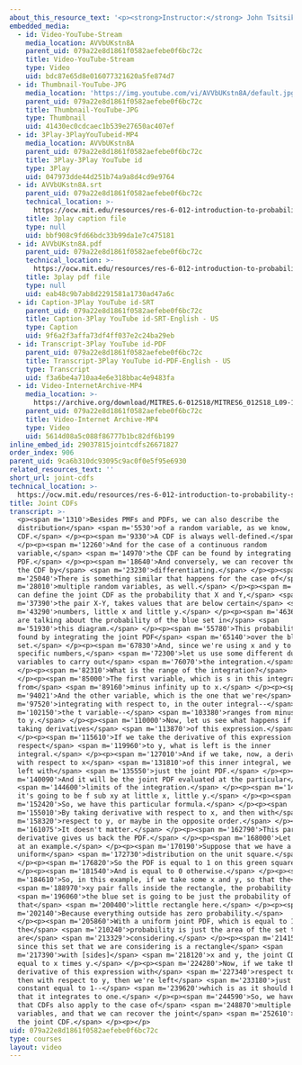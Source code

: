 ```yaml
---
about_this_resource_text: '<p><strong>Instructor:</strong> John Tsitsiklis</p>'
embedded_media:
  - id: Video-YouTube-Stream
    media_location: AVVbUKstn8A
    parent_uid: 079a22e8d1861f0582aefebe0f6bc72c
    title: Video-YouTube-Stream
    type: Video
    uid: bdc87e65d8e016077321620a5fe874d7
  - id: Thumbnail-YouTube-JPG
    media_location: 'https://img.youtube.com/vi/AVVbUKstn8A/default.jpg'
    parent_uid: 079a22e8d1861f0582aefebe0f6bc72c
    title: Thumbnail-YouTube-JPG
    type: Thumbnail
    uid: 41430ec0cdcaec1b539e27650ac407ef
  - id: 3Play-3PlayYouTubeid-MP4
    media_location: AVVbUKstn8A
    parent_uid: 079a22e8d1861f0582aefebe0f6bc72c
    title: 3Play-3Play YouTube id
    type: 3Play
    uid: 047973dde44d251b74a9a8d4cd9e9764
  - id: AVVbUKstn8A.srt
    parent_uid: 079a22e8d1861f0582aefebe0f6bc72c
    technical_location: >-
      https://ocw.mit.edu/resources/res-6-012-introduction-to-probability-spring-2018/part-i-the-fundamentals/joint-cdfs/AVVbUKstn8A.srt
    title: 3play caption file
    type: null
    uid: bbf908c9fd66bdc33b99da1e7c475181
  - id: AVVbUKstn8A.pdf
    parent_uid: 079a22e8d1861f0582aefebe0f6bc72c
    technical_location: >-
      https://ocw.mit.edu/resources/res-6-012-introduction-to-probability-spring-2018/part-i-the-fundamentals/joint-cdfs/AVVbUKstn8A.pdf
    title: 3play pdf file
    type: null
    uid: eab48c9b7ab8d2291581a1730ad47a6c
  - id: Caption-3Play YouTube id-SRT
    parent_uid: 079a22e8d1861f0582aefebe0f6bc72c
    title: Caption-3Play YouTube id-SRT-English - US
    type: Caption
    uid: 9f6a2f3affa73df4ff037e2c24ba29eb
  - id: Transcript-3Play YouTube id-PDF
    parent_uid: 079a22e8d1861f0582aefebe0f6bc72c
    title: Transcript-3Play YouTube id-PDF-English - US
    type: Transcript
    uid: f3a6be4a710aa4e6e318bbac4e9483fa
  - id: Video-InternetArchive-MP4
    media_location: >-
      https://archive.org/download/MITRES.6-012S18/MITRES6_012S18_L09-10_300k.mp4
    parent_uid: 079a22e8d1861f0582aefebe0f6bc72c
    title: Video-Internet Archive-MP4
    type: Video
    uid: 5614d08a5c088f86777b1bc82df6b199
inline_embed_id: 29037815jointcdfs26671827
order_index: 906
parent_uid: 9ca6b310dc93095c9ac0f0e5f95e6930
related_resources_text: ''
short_url: joint-cdfs
technical_location: >-
  https://ocw.mit.edu/resources/res-6-012-introduction-to-probability-spring-2018/part-i-the-fundamentals/joint-cdfs
title: Joint CDFs
transcript: >-
  <p><span m='1310'>Besides PMFs and PDFs, we can also describe the
  distribution</span> <span m='5530'>of a random variable, as we know, using a
  CDF.</span> </p><p><span m='9330'>A CDF is always well-defined.</span>
  </p><p><span m='12260'>And for the case of a continuous random
  variable,</span> <span m='14970'>the CDF can be found by integrating the
  PDF.</span> </p><p><span m='18640'>And conversely, we can recover the PDF from
  the CDF by</span> <span m='23230'>differentiating.</span> </p><p><span
  m='25040'>There is something similar that happens for the case of</span> <span
  m='28010'>multiple random variables, as well.</span> </p><p><span m='30410'>We
  can define the joint CDF as the probability that X and Y,</span> <span
  m='37390'>the pair X-Y, takes values that are below certain</span> <span
  m='43290'>numbers, little x and little y.</span> </p><p><span m='46360'>So we
  are talking about the probability of the blue set in</span> <span
  m='51930'>this diagram.</span> </p><p><span m='55780'>This probability can be
  found by integrating the joint PDF</span> <span m='65140'>over the blue
  set.</span> </p><p><span m='67830'>And, since we're using x and y to be some
  specific numbers,</span> <span m='72300'>let us use some different dummy
  variables to carry out</span> <span m='76070'>the integration.</span>
  </p><p><span m='82310'>What is the range of the integration?</span>
  </p><p><span m='85000'>The first variable, which is s in this integral, ranges
  from</span> <span m='89160'>minus infinity up to x.</span> </p><p><span
  m='94021'>And the other variable, which is the one that we're</span> <span
  m='97520'>integrating with respect to, in the outer integral--</span> <span
  m='102150'>the t variable--</span> <span m='103380'>ranges from minus infinity
  to y.</span> </p><p><span m='110000'>Now, let us see what happens if we start
  taking derivatives</span> <span m='113870'>of this expression.</span>
  </p><p><span m='115610'>If we take the derivative of this expression with
  respect</span> <span m='119960'>to y, what is left is the inner
  integral.</span> </p><p><span m='127010'>And if we take, now, a derivative
  with respect to x</span> <span m='131810'>of this inner integral, we will be
  left with</span> <span m='135550'>just the joint PDF.</span> </p><p><span
  m='140090'>And it will be the joint PDF evaluated at the particular</span>
  <span m='144600'>limits of the integration.</span> </p><p><span m='146329'>So,
  it's going to be f sub xy at little x, little y.</span> </p><p><span
  m='152420'>So, we have this particular formula.</span> </p><p><span
  m='155010'>By taking derivative with respect to x, and then with</span> <span
  m='158320'>respect to y, or maybe in the opposite order.</span> </p><p><span
  m='161075'>It doesn't matter.</span> </p><p><span m='162790'>This particular
  derivative gives us back the PDF.</span> </p><p><span m='168000'>Let us look
  at an example.</span> </p><p><span m='170190'>Suppose that we have a
  uniform</span> <span m='172730'>distribution on the unit square.</span>
  </p><p><span m='176820'>So the PDF is equal to 1 on this green square.</span>
  </p><p><span m='181540'>And is equal to 0 otherwise.</span> </p><p><span
  m='184610'>So, in this example, if we take some x and y, so that the</span>
  <span m='188970'>xy pair falls inside the rectangle, the probability of</span>
  <span m='196060'>the blue set is going to be just the probability of
  that</span> <span m='200400'>little rectangle here.</span> </p><p><span
  m='202140'>Because everything outside has zero probability.</span>
  </p><p><span m='205860'>With a uniform joint PDF, which is equal to 1,
  the</span> <span m='210240'>probability is just the area of the set that we
  are</span> <span m='213329'>considering.</span> </p><p><span m='214150'>And
  since this set that we are considering is a rectangle</span> <span
  m='217390'>with [sides]</span> <span m='218120'>x and y, the joint CDF is
  equal to x times y.</span> </p><p><span m='224280'>Now, if we take the
  derivative of this expression with</span> <span m='227340'>respect to x, and
  then with respect to y, then we're left</span> <span m='233180'>just with a
  constant equal to 1--</span> <span m='239620'>which is as it should be, so
  that it integrates to one.</span> </p><p><span m='244590'>So, we have seen
  that CDFs also apply to the case of</span> <span m='248870'>multiple random
  variables, and that we can recover the joint</span> <span m='252610'>PDF from
  the joint CDF.</span> </p><p></p>
uid: 079a22e8d1861f0582aefebe0f6bc72c
type: courses
layout: video
---
```

